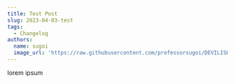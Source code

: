 ```yaml
---
title: Test Post
slug: 2023-04-03-test
tags:
  - Changelog
authors:
  name: sugoi
  image_url: 'https://raw.githubusercontent.com/professorsugoi/DEVILISH-WIKI/main/static/img/sugoi.png'
---
```


lorem ipsum
